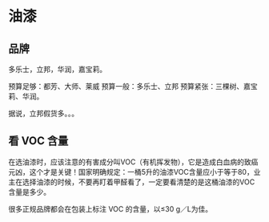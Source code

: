 # 油漆
## 品牌
多乐士，立邦，华润，嘉宝莉。

预算足够：都芳、大师、莱威
预算一般：多乐士、立邦
预算紧张：三棵树、嘉宝莉、华润。

据说，立邦假货多。。。

## 看 VOC 含量
在选油漆时，应该注意的有害成分叫VOC（有机挥发物），它是造成白血病的致癌元凶，这个才是关键！国家明确规定：一桶5升的油漆VOC含量应小于等于80，业主在选择油漆的时候，不要再盯着甲醛看了，一定要看清楚的是这桶油漆的VOC含量是多少。

很多正规品牌都会在包装上标注 VOC 的含量，以≤30 g／L为佳。
